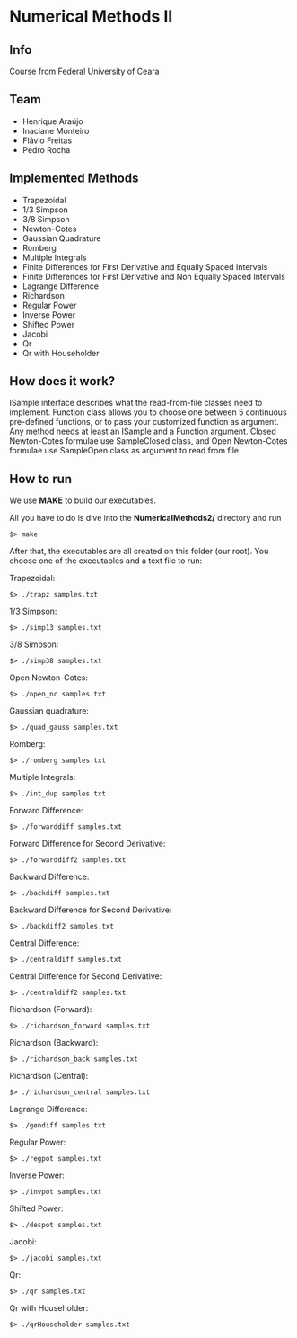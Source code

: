 Numerical Methods II
=================

## Info
Course from Federal University of Ceara


## Team

* Henrique Araújo
* Inaciane Monteiro
* Flávio Freitas
* Pedro Rocha

## Implemented Methods

* Trapezoidal
* 1/3 Simpson
* 3/8 Simpson
* Newton-Cotes
* Gaussian Quadrature
* Romberg
* Multiple Integrals
* Finite Differences for First Derivative and Equally Spaced Intervals
* Finite Differences for First Derivative and Non Equally Spaced Intervals
* Lagrange Difference
* Richardson
* Regular Power
* Inverse Power
* Shifted Power
* Jacobi
* Qr
* Qr with Householder

## How does it work?
ISample interface describes what the read-from-file classes need to implement.
Function class allows you to choose one between 5 continuous pre-defined functions,
or to pass your customized function as argument.
Any method needs at least an ISample and a Function argument.
Closed Newton-Cotes formulae use SampleClosed class, and Open Newton-Cotes formulae
use SampleOpen class as argument to read from file.

## How to run

We use **MAKE** to build our executables.

All you have to do is dive into the **NumericalMethods2/** directory and run

```
$> make
```

After that, the executables are all created on this folder (our root). 
You choose one of the executables and a text file to run:

Trapezoidal:

```
$> ./trapz samples.txt
```

1/3 Simpson:

```
$> ./simp13 samples.txt
```

3/8 Simpson:

```
$> ./simp38 samples.txt
```

Open Newton-Cotes:

```
$> ./open_nc samples.txt
```

Gaussian quadrature:

```
$> ./quad_gauss samples.txt
```

Romberg:

```
$> ./romberg samples.txt
```

Multiple Integrals:

```
$> ./int_dup samples.txt
```

Forward Difference:

```
$> ./forwarddiff samples.txt
```

Forward Difference for Second Derivative:

```
$> ./forwarddiff2 samples.txt
```

Backward Difference:

```
$> ./backdiff samples.txt
```

Backward Difference for Second Derivative:

```
$> ./backdiff2 samples.txt
```
Central Difference:

```
$> ./centraldiff samples.txt
```

Central Difference for Second Derivative:

```
$> ./centraldiff2 samples.txt
```

Richardson (Forward):

```
$> ./richardson_forward samples.txt
```

Richardson (Backward):

```
$> ./richardson_back samples.txt
```

Richardson (Central):

```
$> ./richardson_central samples.txt
```

Lagrange Difference:

```
$> ./gendiff samples.txt
```

Regular Power:

```
$> ./regpot samples.txt
```

Inverse Power:

```
$> ./invpot samples.txt
```

Shifted Power:

```
$> ./despot samples.txt
```

Jacobi:

```
$> ./jacobi samples.txt
```

Qr:

```
$> ./qr samples.txt
```

Qr with Householder:

```
$> ./qrHouseholder samples.txt
```

